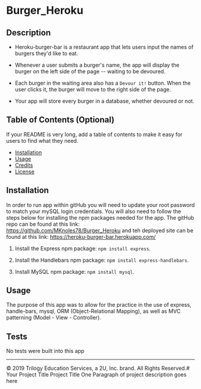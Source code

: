 # Burger_Heroku

## Description 

* Heroku-burger-bar is a restaurant app that lets users input the names of burgers they'd like to eat.

* Whenever a user submits a burger's name, the app will display the burger on the left side of the page -- waiting to be devoured.

* Each burger in the waiting area also has a `Devour it!` button. When the user clicks it, the burger will move to the right side of the page.

* Your app will store every burger in a database, whether devoured or not.



## Table of Contents (Optional)

If your README is very long, add a table of contents to make it easy for users to find what they need.

* [Installation](#installation)
* [Usage](#usage)
* [Credits](#credits)
* [License](#license)


## Installation

In order to run app within gitHub you will need to update your root password to match your mySQL login credentials.  You will also need to follow the steps below for installing the npm packages needed for the app. The gitHub repo can be found at this link:  https://github.com/MKnoles78/Burger_Heroku and teh deployed site can be found at this link: https://heroku-burger-bar.herokuapp.com/ 


1. Install the Express npm package: `npm install express`.

2. Install the Handlebars npm package: `npm install express-handlebars`.

3. Install MySQL npm package: `npm install mysql`.




## Usage 

The purpose of this app was to allow for the practice in the use of express, handle-bars, mysql, ORM (Object-Relational Mapping), as well as MVC patterning (Model - View - Controller). 


## Tests

No tests were built into this app


---
© 2019 Trilogy Education Services, a 2U, Inc. brand. All Rights Reserved.# Your Project Title
Project Title
One Paragraph of project description goes here

